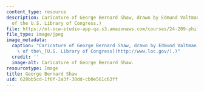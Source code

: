 ```yaml
---
content_type: resource
description: Caricature of George Bernard Shaw, drawn by Edmund Valtman (Image courtesy
  of the U.S. Library of Congress.)
file: https://ol-ocw-studio-app-qa.s3.amazonaws.com/courses/24-209-philosophy-in-film-and-other-media-spring-2004/628bb5cd1f6f2a3f30ddcb0e561c63ff_24-209s04.jpg
file_type: image/jpeg
image_metadata:
  caption: "Caricature of George Bernard Shaw, drawn by Edmund Valtman (Image courtesy\
    \ of the\_[U.S. Library of Congress](http://www.loc.gov/).)"
  credit: ''
  image-alt: Caricature of George Bernard Shaw.
resourcetype: Image
title: George Bernard Shaw
uid: 628bb5cd-1f6f-2a3f-30dd-cb0e561c63ff
---
```

